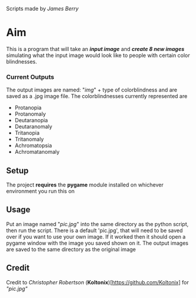 Scripts made by _James Berry_
# Aim
This is a program that will take an _**input image**_ and _**create 8 new images**_ simulating what the input image would look like to people with certain color blindnesses.
### Current Outputs
The output images are named: "_img_" + type of colorblindness and are saved as a .jpg image file.
The colorblindnesses currently represented are
* Protanopia
* Protanomaly
* Deutaranopia
* Deutaranomaly
* Tritanopia
* Tritanomaly
* Achromatopsia
* Achromatanomaly
## Setup
The project **requires** the **pygame** module installed on whichever environment you run this on
## Usage
Put an image named "_pic.jpg_" into the same directory as the python script, then run the script. There is a default 'pic.jpg', that will need to be saved over if you want to use your own image. If it worked then it should open a pygame window with the image you saved shown on it. The output images are saved to the same directory as the original image
## Credit
Credit to _Christopher Robertson_ (**Koltonix**)[https://github.com/Koltonix] for _"pic.jpg"_

